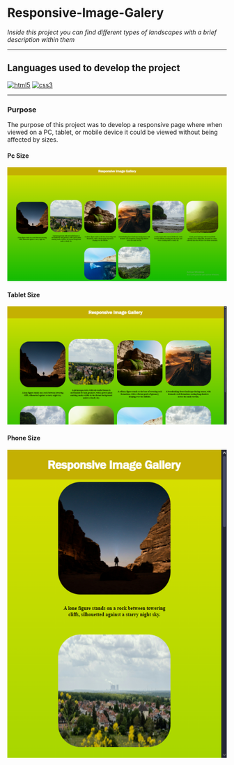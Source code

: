 # Responsive-Image-Galery

*Inside this project you can find different types of landscapes with a brief description within them*

---
## Languages ​​used to develop the project

<a href='https://github.com/shivamkapasia0' target="_blank"><img alt='html5' src='https://img.shields.io/badge/html5-100000?style=for-the-badge&logo=html5&logoColor=white&labelColor=FF6600&color=FF6600'/></a>
<a href='https://github.com/shivamkapasia0' target="_blank"><img alt='css3' src='https://img.shields.io/badge/css3-100000?style=for-the-badge&logo=css3&logoColor=white&labelColor=0099FF&color=0099FF'/></a>

---

### Purpose
The purpose of this project was to develop a responsive page where when viewed on a PC, tablet, or mobile device it could be viewed without being affected by sizes.

#### Pc Size
<img src="/img/screenshots/pcSize.png">

#### Tablet Size
<img src="/img/screenshots/tabletSize.png">

#### Phone Size
<img src="/img/screenshots/phoneSize.png">